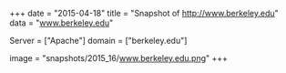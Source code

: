 
+++
date = "2015-04-18"
title = "Snapshot of http://www.berkeley.edu"
data = "www.berkeley.edu"

Server = ["Apache"]
domain = ["berkeley.edu"]

  image = "snapshots/2015_16/www.berkeley.edu.png"
+++
#

